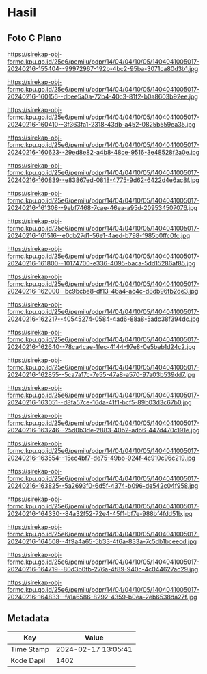 # Hasil

## Foto C Plano

https://sirekap-obj-formc.kpu.go.id/25e6/pemilu/pdpr/14/04/04/10/05/1404041005017-20240216-155404--99972967-192b-4bc2-95ba-3071ca80d3b1.jpg

https://sirekap-obj-formc.kpu.go.id/25e6/pemilu/pdpr/14/04/04/10/05/1404041005017-20240216-160156--dbee5a0a-72b4-40c3-81f2-b0a8603b92ee.jpg

https://sirekap-obj-formc.kpu.go.id/25e6/pemilu/pdpr/14/04/04/10/05/1404041005017-20240216-160410--3f363fa1-2318-43db-a452-0825b559ea35.jpg

https://sirekap-obj-formc.kpu.go.id/25e6/pemilu/pdpr/14/04/04/10/05/1404041005017-20240216-160623--29ed8e82-a4b8-48ce-9516-3e48528f2a0e.jpg

https://sirekap-obj-formc.kpu.go.id/25e6/pemilu/pdpr/14/04/04/10/05/1404041005017-20240216-160839--e83867ed-0818-4775-9d62-6422d4e6ac8f.jpg

https://sirekap-obj-formc.kpu.go.id/25e6/pemilu/pdpr/14/04/04/10/05/1404041005017-20240216-161308--9ebf7468-7cae-46ea-a95d-209534507076.jpg

https://sirekap-obj-formc.kpu.go.id/25e6/pemilu/pdpr/14/04/04/10/05/1404041005017-20240216-161516--e0db27d1-56e1-4aed-b798-f985b0ffc0fc.jpg

https://sirekap-obj-formc.kpu.go.id/25e6/pemilu/pdpr/14/04/04/10/05/1404041005017-20240216-161800--10174700-e336-4095-baca-5dd15286af85.jpg

https://sirekap-obj-formc.kpu.go.id/25e6/pemilu/pdpr/14/04/04/10/05/1404041005017-20240216-162000--bc9bcbe8-df13-46a4-ac4c-d8db96fb2de3.jpg

https://sirekap-obj-formc.kpu.go.id/25e6/pemilu/pdpr/14/04/04/10/05/1404041005017-20240216-162217--40545274-0584-4ad6-88a8-5adc38f394dc.jpg

https://sirekap-obj-formc.kpu.go.id/25e6/pemilu/pdpr/14/04/04/10/05/1404041005017-20240216-162640--78ca4cae-1fec-4144-97e8-0e5beb1d24c2.jpg

https://sirekap-obj-formc.kpu.go.id/25e6/pemilu/pdpr/14/04/04/10/05/1404041005017-20240216-162855--5ca7a17c-7e55-47a8-a570-97a03b539dd7.jpg

https://sirekap-obj-formc.kpu.go.id/25e6/pemilu/pdpr/14/04/04/10/05/1404041005017-20240216-163051--d8fa57ce-16da-41f1-bcf5-89b03d3c67b0.jpg

https://sirekap-obj-formc.kpu.go.id/25e6/pemilu/pdpr/14/04/04/10/05/1404041005017-20240216-163246--25d0b3de-2883-40b2-adb6-447d470c191e.jpg

https://sirekap-obj-formc.kpu.go.id/25e6/pemilu/pdpr/14/04/04/10/05/1404041005017-20240216-163554--15ec4bf7-de75-49bb-924f-4c910c96c219.jpg

https://sirekap-obj-formc.kpu.go.id/25e6/pemilu/pdpr/14/04/04/10/05/1404041005017-20240216-163825--5a2693f0-6d5f-4374-b096-de542c04f958.jpg

https://sirekap-obj-formc.kpu.go.id/25e6/pemilu/pdpr/14/04/04/10/05/1404041005017-20240216-164330--84a32f52-72e4-45f1-bf7e-988bf4fdd51b.jpg

https://sirekap-obj-formc.kpu.go.id/25e6/pemilu/pdpr/14/04/04/10/05/1404041005017-20240216-164508--4f9a4a65-5b33-4f6a-833a-7c5db1bceecd.jpg

https://sirekap-obj-formc.kpu.go.id/25e6/pemilu/pdpr/14/04/04/10/05/1404041005017-20240216-164719--80d3b0fb-276a-4f89-940c-4c044627ac29.jpg

https://sirekap-obj-formc.kpu.go.id/25e6/pemilu/pdpr/14/04/04/10/05/1404041005017-20240216-164833--fa1a6586-8292-4359-b0ea-2eb6538da27f.jpg


## Metadata

| Key        | Value               |
| ---------- | ------------------- |
| Time Stamp | 2024-02-17 13:05:41 |
| Kode Dapil | 1402                |



